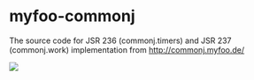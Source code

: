 myfoo-commonj
=============

The source code for JSR 236 (commonj.timers) and JSR 237 (commonj.work) implementation from http://commonj.myfoo.de/

<img src="https://api.travis-ci.org/jlmwork/myfoo-commonj.svg?branch=master" />